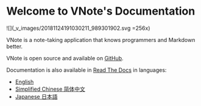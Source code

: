 # Welcome to VNote's Documentation

![](_v_images/20181124191030211_989301902.svg =256x)

VNote is a note-taking application that knows programmers and Markdown better.

VNote is open source and available on [GitHub](https://github.com/tamlok/vnote).

Documentation is also available in [Read The Docs](https://vnote.readthedocs.io) in languages:

- [English](http://vnote.readthedocs.io/en/latest/)
- [Simplified Chinese 简体中文](http://vnote.readthedocs.io/zh_CN/latest/)
- [Japanese 日本語](http://vnote.readthedocs.io/ja/latest/)